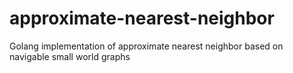 # approximate-nearest-neighbor
Golang implementation of approximate nearest neighbor based on navigable small world graphs

